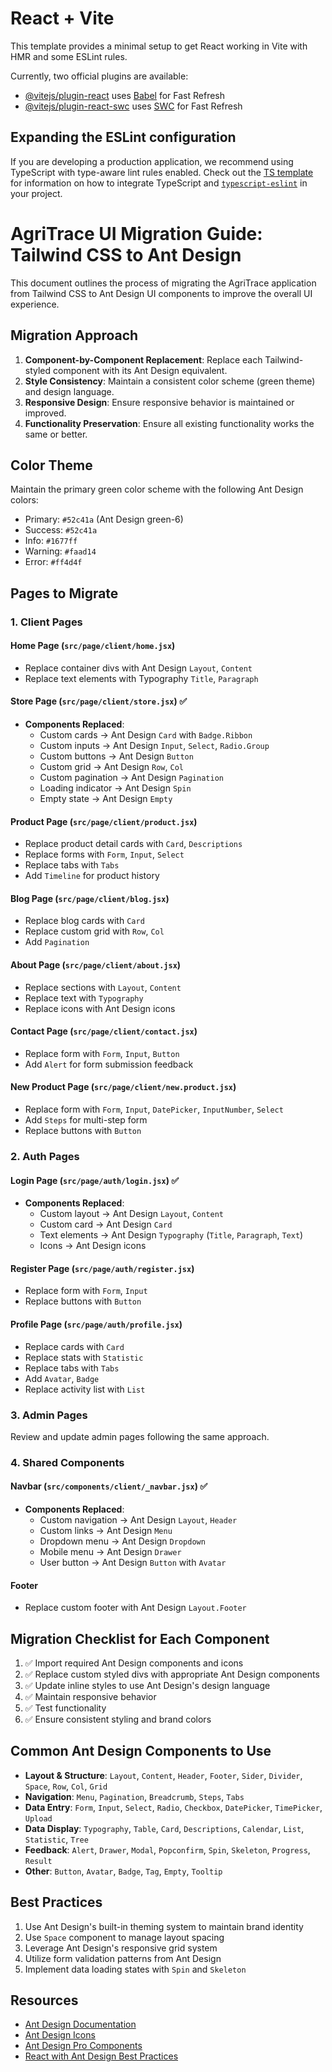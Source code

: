 # React + Vite

This template provides a minimal setup to get React working in Vite with HMR and some ESLint rules.

Currently, two official plugins are available:

- [@vitejs/plugin-react](https://github.com/vitejs/vite-plugin-react/blob/main/packages/plugin-react) uses [Babel](https://babeljs.io/) for Fast Refresh
- [@vitejs/plugin-react-swc](https://github.com/vitejs/vite-plugin-react/blob/main/packages/plugin-react-swc) uses [SWC](https://swc.rs/) for Fast Refresh

## Expanding the ESLint configuration

If you are developing a production application, we recommend using TypeScript with type-aware lint rules enabled. Check out the [TS template](https://github.com/vitejs/vite/tree/main/packages/create-vite/template-react-ts) for information on how to integrate TypeScript and [`typescript-eslint`](https://typescript-eslint.io) in your project.

# AgriTrace UI Migration Guide: Tailwind CSS to Ant Design

This document outlines the process of migrating the AgriTrace application from Tailwind CSS to Ant Design UI components to improve the overall UI experience.

## Migration Approach

1. **Component-by-Component Replacement**: Replace each Tailwind-styled component with its Ant Design equivalent.
2. **Style Consistency**: Maintain a consistent color scheme (green theme) and design language.
3. **Responsive Design**: Ensure responsive behavior is maintained or improved.
4. **Functionality Preservation**: Ensure all existing functionality works the same or better.

## Color Theme

Maintain the primary green color scheme with the following Ant Design colors:
- Primary: `#52c41a` (Ant Design green-6)
- Success: `#52c41a`
- Info: `#1677ff`
- Warning: `#faad14`
- Error: `#ff4d4f`

## Pages to Migrate

### 1. Client Pages

#### Home Page (`src/page/client/home.jsx`)
- Replace container divs with Ant Design `Layout`, `Content`
- Replace text elements with Typography `Title`, `Paragraph`

#### Store Page (`src/page/client/store.jsx`) ✅
- **Components Replaced**:
  - Custom cards → Ant Design `Card` with `Badge.Ribbon`
  - Custom inputs → Ant Design `Input`, `Select`, `Radio.Group`
  - Custom buttons → Ant Design `Button`
  - Custom grid → Ant Design `Row`, `Col`
  - Custom pagination → Ant Design `Pagination`
  - Loading indicator → Ant Design `Spin`
  - Empty state → Ant Design `Empty`

#### Product Page (`src/page/client/product.jsx`)
- Replace product detail cards with `Card`, `Descriptions`
- Replace forms with `Form`, `Input`, `Select`
- Replace tabs with `Tabs`
- Add `Timeline` for product history

#### Blog Page (`src/page/client/blog.jsx`)
- Replace blog cards with `Card`
- Replace custom grid with `Row`, `Col`
- Add `Pagination`

#### About Page (`src/page/client/about.jsx`)
- Replace sections with `Layout`, `Content`
- Replace text with `Typography`
- Replace icons with Ant Design icons

#### Contact Page (`src/page/client/contact.jsx`)
- Replace form with `Form`, `Input`, `Button`
- Add `Alert` for form submission feedback

#### New Product Page (`src/page/client/new.product.jsx`)
- Replace form with `Form`, `Input`, `DatePicker`, `InputNumber`, `Select`
- Add `Steps` for multi-step form
- Replace buttons with `Button`

### 2. Auth Pages

#### Login Page (`src/page/auth/login.jsx`) ✅
- **Components Replaced**:
  - Custom layout → Ant Design `Layout`, `Content`
  - Custom card → Ant Design `Card`
  - Text elements → Ant Design `Typography` (`Title`, `Paragraph`, `Text`)
  - Icons → Ant Design icons

#### Register Page (`src/page/auth/register.jsx`)
- Replace form with `Form`, `Input`
- Replace buttons with `Button`

#### Profile Page (`src/page/auth/profile.jsx`)
- Replace cards with `Card`
- Replace stats with `Statistic`
- Replace tabs with `Tabs`
- Add `Avatar`, `Badge`
- Replace activity list with `List`

### 3. Admin Pages

Review and update admin pages following the same approach.

### 4. Shared Components

#### Navbar (`src/components/client/_navbar.jsx`) ✅
- **Components Replaced**:
  - Custom navigation → Ant Design `Layout`, `Header`
  - Custom links → Ant Design `Menu`
  - Dropdown menu → Ant Design `Dropdown`
  - Mobile menu → Ant Design `Drawer`
  - User button → Ant Design `Button` with `Avatar`

#### Footer
- Replace custom footer with Ant Design `Layout.Footer`

## Migration Checklist for Each Component

1. ✅ Import required Ant Design components and icons
2. ✅ Replace custom styled divs with appropriate Ant Design components
3. ✅ Update inline styles to use Ant Design's design language
4. ✅ Maintain responsive behavior
5. ✅ Test functionality
6. ✅ Ensure consistent styling and brand colors

## Common Ant Design Components to Use

- **Layout & Structure**: `Layout`, `Content`, `Header`, `Footer`, `Sider`, `Divider`, `Space`, `Row`, `Col`, `Grid`
- **Navigation**: `Menu`, `Pagination`, `Breadcrumb`, `Steps`, `Tabs`
- **Data Entry**: `Form`, `Input`, `Select`, `Radio`, `Checkbox`, `DatePicker`, `TimePicker`, `Upload`
- **Data Display**: `Typography`, `Table`, `Card`, `Descriptions`, `Calendar`, `List`, `Statistic`, `Tree`
- **Feedback**: `Alert`, `Drawer`, `Modal`, `Popconfirm`, `Spin`, `Skeleton`, `Progress`, `Result`
- **Other**: `Button`, `Avatar`, `Badge`, `Tag`, `Empty`, `Tooltip`

## Best Practices

1. Use Ant Design's built-in theming system to maintain brand identity
2. Use `Space` component to manage layout spacing
3. Leverage Ant Design's responsive grid system
4. Utilize form validation patterns from Ant Design
5. Implement data loading states with `Spin` and `Skeleton`

## Resources

- [Ant Design Documentation](https://ant.design/components/overview/)
- [Ant Design Icons](https://ant.design/components/icon)
- [Ant Design Pro Components](https://procomponents.ant.design/components)
- [React with Ant Design Best Practices](https://ant.design/docs/react/recommendation)
